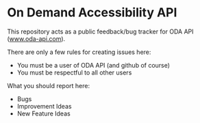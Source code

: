# On Demand Accessibility API
This repository acts as a public feedback/bug tracker for ODA API (www.oda-api.com).

There are only a few rules for creating issues here:
- You must be a user of ODA API (and github of course)
- You must be respectful to all other users

What you should report here:
- Bugs
- Improvement Ideas
- New Feature Ideas
